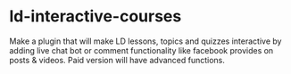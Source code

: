 # ld-interactive-courses
Make a plugin that will make LD lessons, topics and quizzes interactive by adding live chat bot or comment functionality like facebook provides on posts &amp; videos. Paid version will have advanced functions. 
